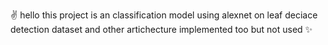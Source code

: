 ✌ hello this project is an classification model using alexnet on leaf deciace detection dataset and other artichecture implemented too but not used ✨
